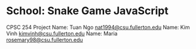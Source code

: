 # School: Snake Game JavaScript
CPSC 254 Project
Name: Tuan Ngo    nat1994@csu.fullerton.edu
Name: Kim Vinh    kimvinh@csu.fullerton.edu
Name:  Maria     rosemary98@csu.fullerton.edu


